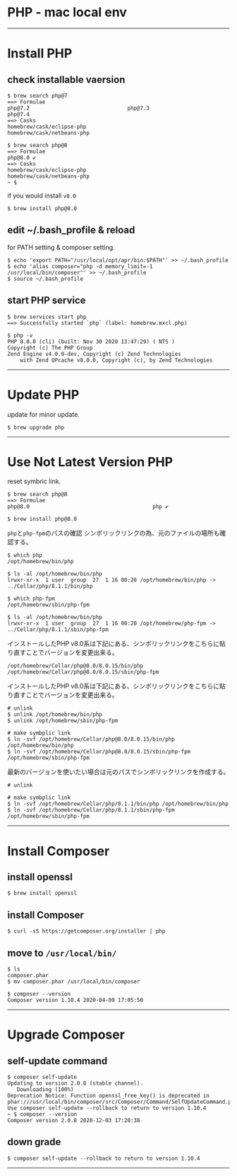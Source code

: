 # PHP - mac local env

---

# Install PHP

## check installable vaersion

```shell-sesshion
$ brew search php@7
==> Formulae
php@7.2                               php@7.3                               php@7.4
==> Casks
homebrew/cask/eclipse-php                                homebrew/cask/netbeans-php

$ brew search php@8
==> Formulae
php@8.0 ✔
==> Casks
homebrew/cask/eclipse-php                                homebrew/cask/netbeans-php
~ $
```

if you would install `v8.0`

```shell-sesshion
$ brew install php@8.0
```

## edit ~/.bash_profile & reload

for PATH setting & composer setting.

```shell-sesshion
$ echo 'export PATH="/usr/local/opt/apr/bin:$PATH"' >> ~/.bash_profile
$ echo 'alias composer="php -d memory_limit=-1 /usr/local/bin/composer"' >> ~/.bash_profile
$ source ~/.bash_profile
```

## start PHP service

```shell-sesshion
$ brew services start php
==> Successfully started `php` (label: homebrew.mxcl.php)
```

```shell-sesshion
$ php -v
PHP 8.0.0 (cli) (built: Nov 30 2020 13:47:29) ( NTS )
Copyright (c) The PHP Group
Zend Engine v4.0.0-dev, Copyright (c) Zend Technologies
    with Zend OPcache v8.0.0, Copyright (c), by Zend Technologies
```


---

# Update PHP

update for minor update.

```shell-sesshion
$ brew upgrade php
```

---


# Use Not Latest Version PHP

reset symbric link.

```shell-sesshion
$ brew search php@8
==> Formulae
php@8.0                                       php ✔
```

```shell-sesshion
$ brew install php@8.0
```

`php`と`php-fpm`のパスの確認
シンボリックリンクの為、元のファイルの場所も確認する。

```shell-sesshion
$ which php
/opt/homebrew/bin/php

$ ls -al /opt/homebrew/bin/php
lrwxr-xr-x  1 user  group  27  1 16 00:20 /opt/homebrew/bin/php -> ../Cellar/php/8.1.1/bin/php

$ which php-fpm
/opt/homebrew/sbin/php-fpm

$ ls -al /opt/homebrew/bin/php
lrwxr-xr-x  1 user  group  27  1 16 00:20 /opt/homebrew/php-fpm -> ../Cellar/php/8.1.1/sbin/php-fpm
```

インストールしたPHP v8.0系は下記にある、シンボリックリンクをこちらに貼り直すことでバージョンを変更出来る。

```shell-sesshion
/opt/homebrew/Cellar/php@8.0/8.0.15/bin/php
/opt/homebrew/Cellar/php@8.0/8.0.15/sbin/php-fpm
```

インストールしたPHP v8.0系は下記にある、シンボリックリンクをこちらに貼り直すことでバージョンを変更出来る。

```shell-sesshion
# unlink
$ unlink /opt/homebrew/bin/php
$ unlink /opt/homebrew/sbin/php-fpm

# make symbplic link
$ ln -svf /opt/homebrew/Cellar/php@8.0/8.0.15/bin/php /opt/homebrew/bin/php
$ ln -svf /opt/homebrew/Cellar/php@8.0/8.0.15/sbin/php-fpm /opt/homebrew/sbin/php-fpm
```

最新のバージョンを使いたい場合は元のパスでシンボリックリンクを作成する。

```shell-sesshion
# unlink

# make symbplic link
$ ln -svf /opt/homebrew/Cellar/php/8.1.1/bin/php /opt/homebrew/bin/php
$ ln -svf /opt/homebrew/Cellar/php/8.1.1/sbin/php-fpm /opt/homebrew/sbin/php-fpm
```

---

# Install Composer

## install openssl

```shell-session
$ brew install openssl
```

## install Composer

```shell-session
$ curl -sS https://getcomposer.org/installer | php
```

## move to `/usr/local/bin/`

```shell-session
$ ls
composer.phar
$ mv composer.phar /usr/local/bin/composer
```

```shell-session
$ composer --version
Composer version 1.10.4 2020-04-09 17:05:50
```

---

# Upgrade Composer

## self-update command

```shell-sesshion
$ composer self-update
Updating to version 2.0.8 (stable channel).
   Downloading (100%)
Deprecation Notice: Function openssl_free_key() is deprecated in phar:///usr/local/bin/composer/src/Composer/Command/SelfUpdateCommand.php:240
Use composer self-update --rollback to return to version 1.10.4
~ $ composer --version
Composer version 2.0.8 2020-12-03 17:20:38
```


## down grade

```shell-sesshion
$ composer self-update --rollback to return to version 1.10.4
```

---

